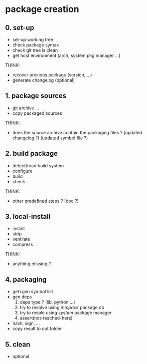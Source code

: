 # package creation

## 0. set-up
 * set-up working tree
 * check package syntax
 * check git tree is clean
 * get host environment
   (arch, system pkg manager ...)

THINK:
 * recover previous package (version, ...)
 * generate changelog (optional)

## 1. package sources
 * git archive ...
 * copy packaged sources

THINK:
 * does the source archive contain the packaging files ?
   (updated changelog ?)
   (updated symbol file ?)

## 2. build package
 * detect/read build system
 * configure
 * build
 * check

THINK:
 * other predefined steps ?
   (doc ?)

## 3. local-install
 * install
 * strip
 * ventilate
 * compress

THINK:
 * anything missing ?

## 4. packaging
 * get+gen symbol list
 * gen deps
   1. deps type ? (lib, python ...)
   2. try to resolve using *mmpack* package db
   3. try to resole using *system* package manager
   4. assert(not-reached-here)
 * hash, sign, ...
 * copy result to out folder

## 5. clean
 * optional
